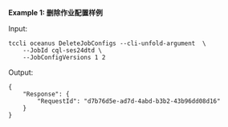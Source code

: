 **Example 1: 删除作业配置样例**



Input: 

```
tccli oceanus DeleteJobConfigs --cli-unfold-argument  \
    --JobId cql-ses24dtd \
    --JobConfigVersions 1 2
```

Output: 
```
{
    "Response": {
        "RequestId": "d7b76d5e-ad7d-4abd-b3b2-43b96dd08d16"
    }
}
```

